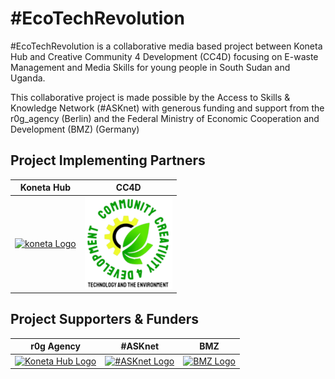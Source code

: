 # #EcoTechRevolution
#EcoTechRevolution is a collaborative media based project between Koneta Hub and Creative Community 4 Development (CC4D) focusing on E-waste Management and Media Skills for young people in South Sudan and Uganda.

This collaborative project is made possible by the Access to Skills & Knowledge Network (#ASKnet) with generous funding and support from the r0g_agency (Berlin) and the Federal Ministry of Economic Cooperation and Development (BMZ) (Germany)


## Project Implementing Partners 
| Koneta Hub| CC4D |
| :--------:| :--------: |
|[![koneta Logo](assets/images/logos/konetahub.png)](https://konetahub.org/)|[![CC4D Logo](assets/images/logos/CC4D.png)](https://cc4d.tech/)|

## Project Supporters & Funders
| r0g Agency | #ASKnet  | BMZ |
:--------: | :----: | :-------: |
[![Koneta Hub Logo](assets/images/logos/r0g_logo.png)](https://openculture.agency/) |[![#ASKnet Logo](assets/images/logos/asknet-logo.png)](https://github.com/ASKnet-Open-Training)|  [![BMZ Logo](assets/images/logos/founder_BMZ.jpg)](https://www.bmz.de/en/)| [Official Website](https://openculture.agency/) | [Official Website](https://github.com/ASKnet-Open-Training) | [Official Website](https://www.bmz.de/en/) |
